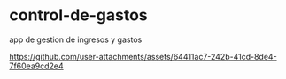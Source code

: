 # control-de-gastos
app de gestion de ingresos y gastos


https://github.com/user-attachments/assets/64411ac7-242b-41cd-8de4-7f60ea9cd2e4

